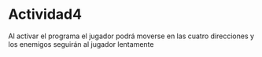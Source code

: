 # Actividad4
Al activar el programa el jugador podrá moverse en las cuatro direcciones y los enemigos seguirán al jugador lentamente

